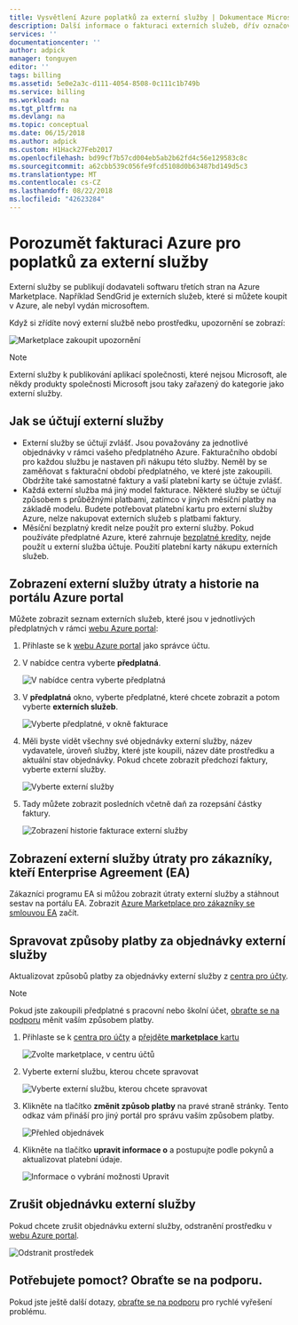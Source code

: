 ```yaml
---
title: Vysvětlení Azure poplatků za externí služby | Dokumentace Microsoftu
description: Další informace o fakturaci externích služeb, dřív označované jako Marketplace, poplatky v Azure.
services: ''
documentationcenter: ''
author: adpick
manager: tonguyen
editor: ''
tags: billing
ms.assetid: 5e0e2a3c-d111-4054-8508-0c111c1b749b
ms.service: billing
ms.workload: na
ms.tgt_pltfrm: na
ms.devlang: na
ms.topic: conceptual
ms.date: 06/15/2018
ms.author: adpick
ms.custom: H1Hack27Feb2017
ms.openlocfilehash: bd99cf7b57cd004eb5ab2b62fd4c56e129583c8c
ms.sourcegitcommit: a62cbb539c056fe9fcd5108d0b63487bd149d5c3
ms.translationtype: MT
ms.contentlocale: cs-CZ
ms.lasthandoff: 08/22/2018
ms.locfileid: "42623284"
---
```

# <a name="understand-your-azure-billing-for-external-service-charges"></a>Porozumět fakturaci Azure pro poplatků za externí služby
Externí služby se publikují dodavateli softwaru třetích stran na Azure Marketplace. Například SendGrid je externích služeb, které si můžete koupit v Azure, ale nebyl vydán microsoftem.

Když si zřídíte nový externí službě nebo prostředku, upozornění se zobrazí:

![Marketplace zakoupit upozornění](./media/billing-understand-your-azure-marketplace-charges/marketplace-warning.PNG)

> [!NOTE]
> Externí služby k publikování aplikací společnosti, které nejsou Microsoft, ale někdy produkty společnosti Microsoft jsou taky zařazený do kategorie jako externí služby.
> 
> 

## <a name="how-external-services-are-billed"></a>Jak se účtují externí služby
- Externí služby se účtují zvlášť. Jsou považovány za jednotlivé objednávky v rámci vašeho předplatného Azure. Fakturačního období pro každou službu je nastaven při nákupu této služby. Neměl by se zaměňovat s fakturační období předplatného, ve které jste zakoupili. Obdržíte také samostatné faktury a vaší platební karty se účtuje zvlášť.
- Každá externí služba má jiný model fakturace. Některé služby se účtují způsobem s průběžnými platbami, zatímco v jiných měsíční platby na základě modelu. Budete potřebovat platební kartu pro externí služby Azure, nelze nakupovat externích služeb s platbami faktury.
- Měsíční bezplatný kredit nelze použít pro externí služby. Pokud používáte předplatné Azure, které zahrnuje [bezplatné kredity](https://azure.microsoft.com/pricing/spending-limits/), nejde použít u externí služba účtuje. Použití platební karty nákupu externích služeb.

## <a name="view-external-service-spending-and-history-in-the-azure-portal"></a>Zobrazení externí služby útraty a historie na portálu Azure portal
Můžete zobrazit seznam externích služeb, které jsou v jednotlivých předplatných v rámci [webu Azure portal](https://portal.azure.com/): 

1. Přihlaste se k [webu Azure portal](https://portal.azure.com/) jako správce účtu.
2. V nabídce centra vyberte **předplatná**.
   
    ![V nabídce centra vyberte předplatná](./media/billing-understand-your-azure-marketplace-charges/sub-button.png) 
3. V **předplatná** okno, vyberte předplatné, které chcete zobrazit a potom vyberte **externích služeb**.
   
    ![Vyberte předplatné, v okně fakturace](./media/billing-understand-your-azure-marketplace-charges/select-sub-external-services.png)
4. Měli byste vidět všechny své objednávky externí služby, název vydavatele, úroveň služby, které jste koupili, název dáte prostředku a aktuální stav objednávky. Pokud chcete zobrazit předchozí faktury, vyberte externí služby.
   
    ![Vyberte externí služby](./media/billing-understand-your-azure-marketplace-charges/external-service-blade2.png)
5. Tady můžete zobrazit posledních včetně daň za rozepsání částky faktury.
   
    ![Zobrazení historie fakturace externí služby](./media/billing-understand-your-azure-marketplace-charges/billing-overview-blade.png)

## <a name="view-external-service-spending-for-enterprise-agreement-ea-customers"></a>Zobrazení externí služby útraty pro zákazníky, kteří Enterprise Agreement (EA)
Zákazníci programu EA si můžou zobrazit útraty externí služby a stáhnout sestav na portálu EA. Zobrazit [Azure Marketplace pro zákazníky se smlouvou EA](https://ea.azure.com/helpdocs/azureMarketplace) začít.

## <a name="manage-payment-methods-for-external-service-orders"></a>Spravovat způsoby platby za objednávky externí služby
Aktualizovat způsobů platby za objednávky externí služby z [centra pro účty](https://account.windowsazure.com/).

> [!NOTE]
> Pokud jste zakoupili předplatné s pracovní nebo školní účet, [obraťte se na podporu](https://portal.azure.com/?#blade/Microsoft_Azure_Support/HelpAndSupportBlade) měnit vaším způsobem platby.
> 
> 

1. Přihlaste se k [centra pro účty](https://account.windowsazure.com/) a [přejděte **marketplace** kartu](https://account.windowsazure.com/Store)
   
    ![Zvolte marketplace, v centru účtů](./media/billing-understand-your-azure-marketplace-charges/select-marketplace.png)
2. Vyberte externí službu, kterou chcete spravovat
   
    ![Vyberte externí službu, kterou chcete spravovat](./media/billing-understand-your-azure-marketplace-charges/select-ext-service.png)
3. Klikněte na tlačítko **změnit způsob platby** na pravé straně stránky. Tento odkaz vám přináší pro jiný portál pro správu vaším způsobem platby.
   
    ![Přehled objednávek](./media/billing-understand-your-azure-marketplace-charges/change-payment.PNG)
4. Klikněte na tlačítko **upravit informace o** a postupujte podle pokynů a aktualizovat platební údaje.
   
    ![Informace o vybrání možnosti Upravit](./media/billing-understand-your-azure-marketplace-charges/edit-info.png)

## <a name="cancel-an-external-service-order"></a>Zrušit objednávku externí služby
Pokud chcete zrušit objednávku externí služby, odstranění prostředku v [webu Azure portal](https://portal.azure.com).

![Odstranit prostředek](./media/billing-understand-your-azure-marketplace-charges/deleteMarketplaceOrder.PNG)

## <a name="need-help-contact-support"></a>Potřebujete pomoct? Obraťte se na podporu.
Pokud jste ještě další dotazy, [obraťte se na podporu](https://portal.azure.com/?#blade/Microsoft_Azure_Support/HelpAndSupportBlade) pro rychlé vyřešení problému.

